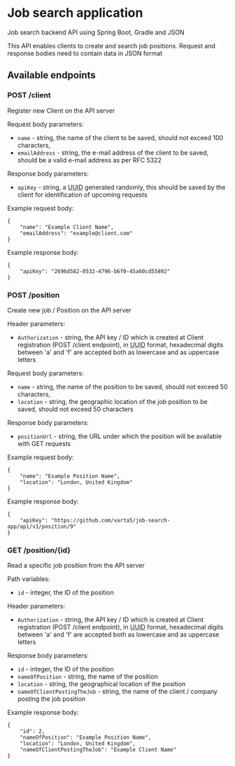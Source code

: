 # Job search application

Job search backend API using Spring Boot, Gradle and JSON

This API enables clients to create and search job positions. Request and response bodies need to contain data in JSON format

## Available endpoints

### POST /client

Register new Client on the API server

Request body parameters:

- `name` - string, the name of the client to be saved, should not exceed 100 characters,
- `emailAddress` - string, the e-mail address of the client to be saved, should be a valid e-mail address as per RFC 5322

Response body parameters:

- `apiKey` - string, a <abbr title="Universal Unique Identifier">UUID</abbr> generated randomly, this should be saved by the client for identification of upcoming requests

Example request body:

    {
        "name": "Example Client Name",
        "emailAddress": "example@client.com"
    }

Example response body:

    {
        "apiKey": "2696d582-0532-4796-b6f0-45a60cd55892"
    }

### POST /position

Create new job / Position on the API server

Header parameters:

- `Authorization` - string, the API key / ID which is created at Client registration (POST /client endpoint), in <abbr title="Universal Unique Identifier">UUID</abbr> format, hexadecimal digits between 'a' and 'f' are accepted both as lowercase and as uppercase letters

Request body parameters:

- `name` - string, the name of the position to be saved, should not exceed 50 characters,
- `location` - string, the geographic location of the job position to be saved, should not exceed 50 characters

Response body parameters:

- `positionUrl` - string, the URL under which the position will be available with GET requests

Example request body:

    {
        "name": "Example Position Name",
        "location": "London, United Kingdom"
    }

Example response body:

    {
        "apiKey": "https://github.com/varta5/job-search-app/api/v1/position/9"
    }

### GET /position/{id}

Read a specific job position from the API server

Path variables:

- `id` - integer, the ID of the position

Header parameters:

- `Authorization` - string, the API key / ID which is created at Client registration (POST /client endpoint), in <abbr title="Universal Unique Identifier">UUID</abbr> format, hexadecimal digits between 'a' and 'f' are accepted both as lowercase and as uppercase letters

Response body parameters:

- `id` - integer, the ID of the position
- `nameOfPosition` - string, the name of the position
- `location` - string, the geographical location of the position
- `nameOfClientPostingTheJob` - string, the name of the client / company posting the job position

Example response body:

    {
        "id": 2,
        "nameOfPosition": "Example Position Name",
        "location": "London, United Kingdom",
        "nameOfClientPostingTheJob": "Example Client Name"
    }
